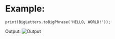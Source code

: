 # Example:

```print(BigLetters.toBigPhrase('HELLO, WORLD!'));```

Output:
![Output](output_example.png)